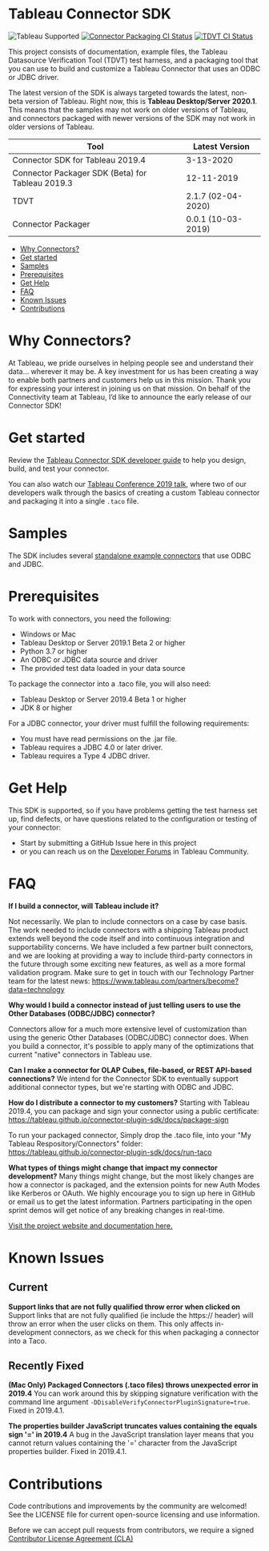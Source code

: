 # Tableau Connector SDK

![Tableau Supported](https://img.shields.io/badge/Support%20Level-Tableau%20Supported-53bd92.svg) [![Connector Packaging CI Status](https://github.com/tableau/connector-plugin-sdk/workflows/Connector%20Packager%20CI/badge.svg?branch=master)](https://github.com/tableau/connector-plugin-sdk/actions?query=workflow%3A%22Connector+Packager+CI%22+branch%3Amaster++) [![TDVT CI Status](https://github.com/tableau/connector-plugin-sdk/workflows/TDVT%20CI/badge.svg?branch=master)](https://github.com/tableau/connector-plugin-sdk/actions?query=workflow%3A%22TDVT+CI%22+branch%3Amaster)

This project consists of documentation, example files, the Tableau Datasource Verification Tool (TDVT) test harness, and a packaging tool that you can use to build and customize a Tableau Connector that uses an ODBC or JDBC driver.

The latest version of the SDK is always targeted towards the latest, non-beta version of Tableau. Right now, this is **Tableau Desktop/Server 2020.1**. This means that the samples may not work on older versions of Tableau, and connectors packaged with newer versions of the SDK may not work in older versions of Tableau.

| Tool                                             | Latest Version     |
|--------------------------------------------------|--------------------|
| Connector SDK for Tableau 2019.4                 | 3-13-2020          |
| Connector Packager SDK (Beta) for Tableau 2019.3 | 12-11-2019         |
| TDVT                                             | 2.1.7 (02-04-2020) |
| Connector Packager                               | 0.0.1 (10-03-2019) |

* [Why Connectors?](#why-connectors)
* [Get started](#get-started)
* [Samples](#samples)
* [Prerequisites](#prerequisites)
* [Get Help](#get-help)
* [FAQ](#faq)
* [Known Issues](#known-issues)
* [Contributions](#contributions)

# Why Connectors?

At Tableau, we pride ourselves in helping people see and understand their data... wherever it may be. A key investment for us has been creating a way to enable both partners and customers help us in this mission. Thank you for expressing your interest in joining us on that mission. On behalf of the Connectivity team at Tableau, I’d like to announce the early release of our Connector SDK!

# Get started

Review the [Tableau Connector SDK developer guide](https://tableau.github.io/connector-plugin-sdk/) to help you design, build, and test your connector.

You can also watch our [Tableau Conference 2019 talk](https://www.youtube.com/watch?v=_rfQtHLWWxU), where two of our developers walk through the basics of creating a custom Tableau connector and packaging it into a single `.taco` file.

# Samples

The SDK includes several [standalone example connectors](https://github.com/tableau/connector-plugin-sdk/tree/master/samples/plugins) that use ODBC and JDBC.

# Prerequisites

To work with connectors, you need the following:

* Windows or Mac
* Tableau Desktop or Server 2019.1 Beta 2 or higher
* Python 3.7 or higher
* An ODBC or JDBC data source and driver
* The provided test data loaded in your data source

To package the connector into a .taco file, you will also need:

* Tableau Desktop or Server 2019.4 Beta 1 or higher
* JDK 8 or higher

For a JDBC connector, your driver must fulfill the following requirements:

* You must have read permissions on the .jar file.
* Tableau requires a JDBC 4.0 or later driver.
* Tableau requires a Type 4 JDBC driver.

# Get Help

This SDK is supported, so if you have problems getting the test harness set up, find defects, or have questions related to the configuration or testing of your connector:
* Start by submitting a GitHub Issue here in this project
* or you can reach us on the [Developer Forums](https://community.tableau.com/community/developers/content) in Tableau Community.


# FAQ
**If I build a connector, will Tableau include it?**

Not necessarily. We plan to include connectors on a case by case basis. The work needed to include connectors with a shipping Tableau product extends well beyond the code itself and into continuous integration and supportability concerns.  We have included a few partner built connectors, and we are looking at providing a way to include third-party connectors in the future through some exciting new features, as well as a more formal validation program.  Make sure to get in touch with our Technology Partner team for the latest news: https://www.tableau.com/partners/become?data=technology

**Why would I build a connector instead of just telling users to use the Other Databases (ODBC/JDBC) connector?**

Connectors allow for a much more extensive level of customization than using the generic Other Databases (ODBC/JDBC) connector does. When you build a connector, it's possible to apply many of the optimizations that current "native" connectors in Tableau use.

**Can I make a connector for OLAP Cubes, file-based, or REST API-based connections?**
We intend for the Connector SDK to eventually support additional connector types, but we're starting with ODBC and JDBC.

**How do I distribute a connector to my customers?**
Starting with Tableau 2019.4, you can package and sign your connector using a public certificate: https://tableau.github.io/connector-plugin-sdk/docs/package-sign

To run your packaged connector, Simply drop the .taco file, into your "My Tableau Respository/Connectors" folder: https://tableau.github.io/connector-plugin-sdk/docs/run-taco


**What types of things might change that impact my connector development?**
Many things might change, but the most likely changes are how a connector is packaged, and the extension points for new Auth Modes like Kerberos or OAuth. We highly encourage you to sign up here in GitHub or email us to get the latest information. Partners participating in the open sprint demos will get notice of any breaking changes in real-time.

[Visit the project website and documentation here.](https://tableau.github.io/connector-plugin-sdk/)


# Known Issues

## Current
**Support links that are not fully qualified throw error when clicked on**
Support links that are not fully qualified (ie include the https:// header) will throw an error when the user clicks on them. This only affects in-development connectors, as we check for this when packaging a connector into a Taco.


## Recently Fixed
**(Mac Only) Packaged Connectors (.taco files) throws unexpected error in 2019.4**
You can work around this by skipping signature verification with the command line argument `-DDisableVerifyConnectorPluginSignature=true`.
Fixed in 2019.4.1.

**The properties builder JavaScript truncates values containing the equals sign '=' in 2019.4**
A bug in the JavaScript translation layer means that you cannot return values containing the '=' character from the JavaScript properties builder.
Fixed in 2019.4.1.

# Contributions

Code contributions and improvements by the community are welcomed!
See the LICENSE file for current open-source licensing and use information.

Before we can accept pull requests from contributors, we require a signed [Contributor License Agreement (CLA)](http://tableau.github.io/contributing.html)
